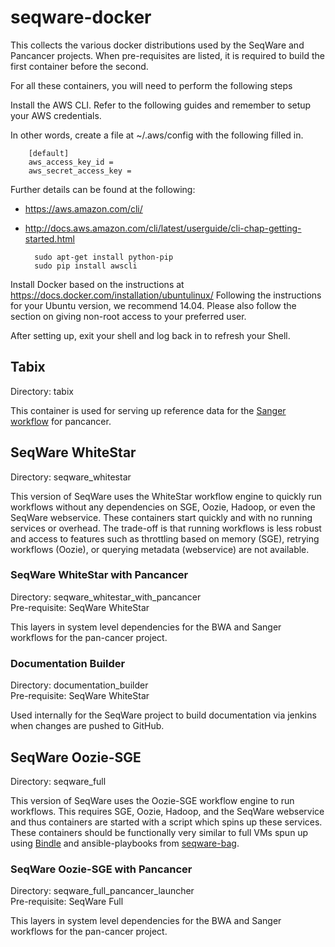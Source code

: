 # seqware-docker
This collects the various docker distributions used by the SeqWare and Pancancer projects.
When pre-requisites are listed, it is required to build the first container before the second. 

For all these containers, you will need to perform the following steps

Install the AWS CLI. Refer to the following guides and remember to setup your AWS credentials.

In other words, create a file at ~/.aws/config with the following filled in.

        [default]
        aws_access_key_id =
        aws_secret_access_key =

Further details can be found at the following:
 
* https://aws.amazon.com/cli/ 
* http://docs.aws.amazon.com/cli/latest/userguide/cli-chap-getting-started.html 

        sudo apt-get install python-pip
        sudo pip install awscli

Install Docker based on the instructions at https://docs.docker.com/installation/ubuntulinux/ Following the instructions for your Ubuntu version, we recommend 14.04. Please also follow the section on giving non-root access to your preferred user. 

After setting up, exit your shell and log back in to refresh your Shell.

## Tabix 

Directory: tabix

This container is used for serving up reference data for the [Sanger workflow](https://github.com/ICGC-TCGA-PanCancer/SeqWare-CGP-SomaticCore) for pancancer. 

## SeqWare WhiteStar 

Directory: seqware_whitestar

This version of SeqWare uses the WhiteStar workflow engine to quickly run workflows without any dependencies on SGE, Oozie, Hadoop, or even the SeqWare webservice. These containers start quickly and with no running services or overhead. The trade-off is that running workflows is less robust and access to features such as throttling based on memory (SGE), retrying workflows (Oozie), or querying metadata (webservice) are not available.

### SeqWare WhiteStar with Pancancer

Directory: seqware\_whitestar\_with\_pancancer  
Pre-requisite: SeqWare WhiteStar

This layers in system level dependencies for the BWA and Sanger workflows for the pan-cancer project. 

### Documentation Builder 

Directory: documentation\_builder  
Pre-requisite: SeqWare WhiteStar

Used internally for the SeqWare project to build documentation via jenkins when changes are pushed to GitHub. 

## SeqWare Oozie-SGE 

Directory: seqware\_full

This version of SeqWare uses the Oozie-SGE workflow engine to run workflows. This requires SGE, Oozie, Hadoop, and the SeqWare webservice and thus containers are started with a script which spins up these services. These containers should be functionally very similar to full VMs spun up using [Bindle](https://github.com/CloudBindle/Bindle) and ansible-playbooks from [seqware-bag](https://github.com/SeqWare/seqware-bag).

### SeqWare Oozie-SGE with Pancancer

Directory: seqware\_full\_pancancer\_launcher  
Pre-requisite: SeqWare Full

This layers in system level dependencies for the BWA and Sanger workflows for the pan-cancer project. 
